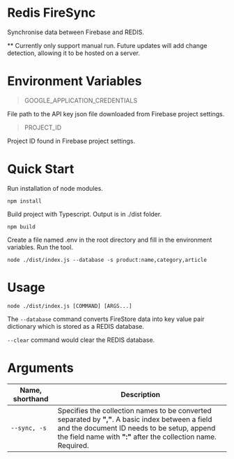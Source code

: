 # Redis FireSync
Synchronise data between Firebase and REDIS. 

** Currently only support manual run. Future updates will add change detection, allowing it to be hosted on a server.

# Environment Variables
>GOOGLE_APPLICATION_CREDENTIALS

File path to the API key json file downloaded from Firebase project settings.

>PROJECT_ID

Project ID found in Firebase project settings.

# Quick Start

Run installation of node modules.

`npm install`

Build project with Typescript. Output is in ./dist folder.

`npm build`

Create a file named .env in the root directory and fill in the environment variables. Run the tool.

`node ./dist/index.js --database -s product:name,category,article`

# Usage
`node ./dist/index.js [COMMAND] [ARGS...]`

The `--database` command converts FireStore data into key value pair dictionary which is stored as a REDIS database.

`--clear` command would clear the REDIS database.

# Arguments
<table>
    <thead>
        <tr>
            <th>Name, shorthand</th>
            <th>Description</th>
        </tr>
    </thead>
    <tbody>
        <tr>
            <td>
                <code>--sync, -s</code>
            </td>
            <td>
                Specifies the collection names to be converted separated by <b>","</b>. A basic index between a field and the document ID needs to be setup, append the field name with <b>":"</b> after the collection name. Required.
            </td>
        </tr>
    </tbody>
</table>
